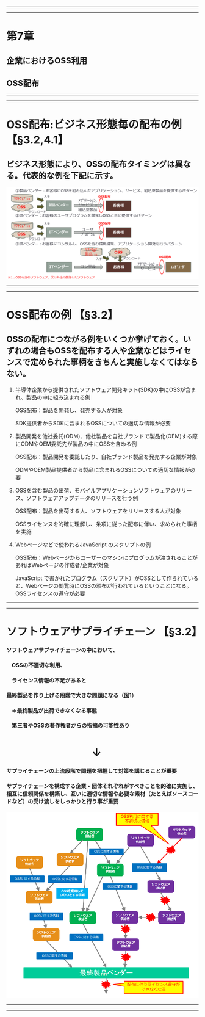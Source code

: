 
---
---
# 第7章
## 企業におけるOSS利用
## OSS配布

---
---
# OSS配布:ビジネス形態毎の配布の例            【§3.2,4.1】
## ビジネス形態により、OSSの配布タイミングは異なる。代表的な例を下記に示す。

![An example of inbound process](img/OSS_Distribution-1.png)

---
---
# OSS配布の例                                               【§3.2】
## OSSの配布につながる例をいくつか挙げておく。いずれの場合もOSSを配布する人や企業などはライセンスで定められた事柄をきちんと実施しなくてはならない。
1. 半導体企業から提供されたソフトウェア開発キット(SDK)の中にOSSが含まれ、製品の中に組み込まれる例

   OSS配布：製品を開発し、発売する人が対象

   SDK提供者からSDKに含まれるOSSについての適切な情報が必要

1. 製品開発を他社委託(ODM)、他社製品を自社ブランドで製品化(OEM)する際にODMやOEM委託先が製品の中にOSSを含める例

   OSS配布：製品開発を委託したり、自社ブランド製品を発売する企業が対象
   
   ODMやOEM製品提供者から製品に含まれるOSSについての適切な情報が必要
   
1. OSSを含む製品の出荷、モバイルアプリケーションソフトウェアのリリース、ソフトウェアアップデータのリリースを行う例

   OSS配布：製品を出荷する人、ソフトウェアをリリースする人が対象
   
   OSSライセンスを的確に理解し、条項に従った配布に伴い、求められた事柄を実施
   
1. Webページなどで使われるJavaScript のスクリプトの例

   OSS配布：Webページからユーザーのマシンにプログラムが渡されることがあればWebページの作成者/企業が対象
   
   JavaScript で書かれたプログラム（スクリプト）がOSSとして作られていると、Webページの閲覧時にOSSの頒布が行われているということになる。OSSライセンスの遵守が必要

---
---
# ソフトウェアサプライチェーン     【§3.2】
#### ソフトウェアサプライチェーンの中において、
#### 　OSSの不適切な利用、
#### 　ライセンス情報の不足があると
#### 最終製品を作り上げる段階で大きな問題になる（図1）
#### 　⇒最終製品が出荷できなくなる事態
#### 　第三者やOSSの著作権者からの指摘の可能性あり

# 　　　　　　　　↓

#### サプライチェーンの上流段階で問題を把握して対策を講じることが重要
#### サプライチェーンを構成する企業・団体それぞれがすべきことを的確に実施し、相互に信頼関係を構築し、互いに適切な情報や必要な素材（たとえばソースコードなど）の受け渡しをしっかりと行う事が重要

![An example of inbound process](img/OSS_Distribution-2.png)


---
---
